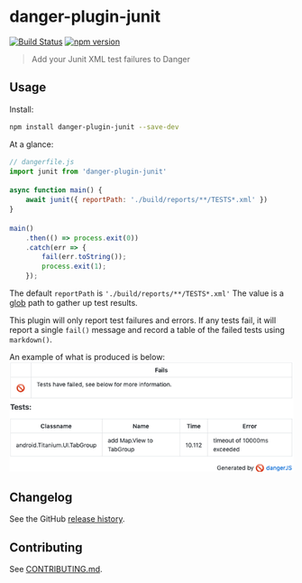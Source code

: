 # danger-plugin-junit

[![Build Status](https://travis-ci.org/sgtcoolguy/danger-plugin-junit.svg?branch=master)](https://travis-ci.org/sgtcoolguy/danger-plugin-junit)
[![npm version](https://badge.fury.io/js/danger-plugin-junit.svg)](https://badge.fury.io/js/danger-plugin-junit)


> Add your Junit XML test failures to Danger

## Usage

Install:

```sh
npm install danger-plugin-junit --save-dev
```

At a glance:

```js
// dangerfile.js
import junit from 'danger-plugin-junit'

async function main() {
	await junit({ reportPath: './build/reports/**/TESTS*.xml' })
}

main()
	.then(() => process.exit(0))
	.catch(err => {
		fail(err.toString());
		process.exit(1);
	});
```

The default `reportPath` is `'./build/reports/**/TESTS*.xml'`
The value is a [glob](https://www.npmjs.com/package/glob) path to gather up test results.

This plugin will only report test failures and errors. If any tests fail, it will report a single `fail()` message and record a table of the failed tests using `markdown()`.

An example of what is produced is below:
![](junit_results.png)

## Changelog

See the GitHub [release history](https://github.com/sgtcoolguy/danger-plugin-junit/releases).

## Contributing

See [CONTRIBUTING.md](CONTRIBUTING.md).
